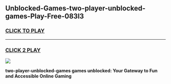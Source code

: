 
## Unblocked-Games-two-player-unblocked-games-Play-Free-083l3
<h3>
<a href="https://premium76.site?title=two-player-unblocked-games&ref=21A">CLICK TO PLAY</a></h3>
<hr>

<h3>
<a href="https://premium76.site?title=two-player-unblocked-games&ref=21A">CLICK 2 PLAY</a>
  
</h3>

<a href="https://premium76.site?title=two-player-unblocked-games&ref=21A"><img src="https://clearcache.store/games.png"></a>


**two-player-unblocked-games games unblocked: Your Gateway to Fun and Accessible Online Gaming**
